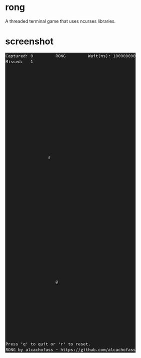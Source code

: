 # rong
A threaded terminal game that uses ncurses libraries.

# screenshot
![screenshot](images/rong.png)
